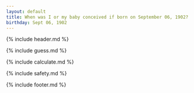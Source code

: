 ```yaml
---
layout: default
title: When was I or my baby conceived if born on September 06, 1902?
birthday: Sept 06, 1902
---
```


{% include header.md %}

{% include guess.md %}

{% include calculate.md %}

{% include safety.md %}

{% include footer.md %}



